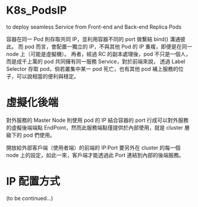 # K8s_PodsIP
to deploy seamless Service from Front-end and Back-end Replica Pods


容器在同一 Pod 則存取共同 IP，並利用容器不同的 port 做繫結 bind() 溝通彼此。
而 pod 而言，會配置一獨立的 IP，不與其他 Pod 的 IP 重複，即便是在同一 node 上（可能是虛擬機）。
再者，經過 RC 的副本處理後，pod 不只是一個人，而是成千上萬的 pod 共同擁有同一服務 Service，對於前端來說，
透過 Label Selector 存取 pod，倘若叢集中某一 pod 死亡，也有其他 pod 補上服務的位子，可以說相當的便利與穩定。

# 虛擬化後端

對外服務的 Master Node 則使用 pod 的 IP 結合容器的 port 行成可以對外服務的虛擬後端端點 EndPoint，然而此服務端點僅提供於內部使用，就是 cluster 層級下的 pod 們使用。

開放給外部客戶端（使用者端）的前端的 IP:Port 要另外在 cluster 的每一個 node 上的設定，如此一來，客戶端才能透過此 Port 連結到內部的後端服務。

# IP 配置方式

  (to be continued...)








